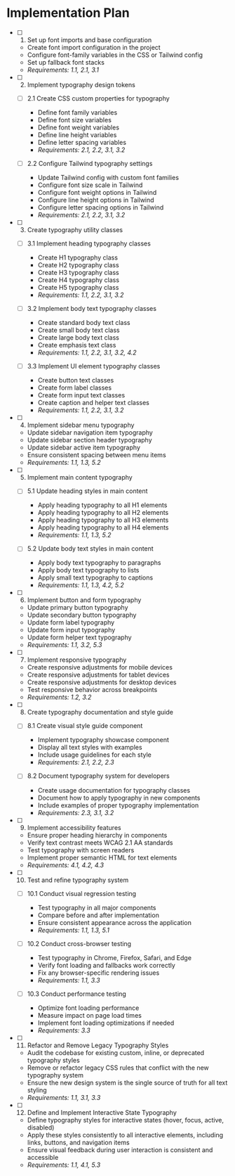 # Implementation Plan

- [ ] 1. Set up font imports and base configuration
  - Create font import configuration in the project
  - Configure font-family variables in the CSS or Tailwind config
  - Set up fallback font stacks
  - _Requirements: 1.1, 2.1, 3.1_

- [ ] 2. Implement typography design tokens
  - [ ] 2.1 Create CSS custom properties for typography
    - Define font family variables
    - Define font size variables
    - Define font weight variables
    - Define line height variables
    - Define letter spacing variables
    - _Requirements: 2.1, 2.2, 3.1, 3.2_

  - [ ] 2.2 Configure Tailwind typography settings
    - Update Tailwind config with custom font families
    - Configure font size scale in Tailwind
    - Configure font weight options in Tailwind
    - Configure line height options in Tailwind
    - Configure letter spacing options in Tailwind
    - _Requirements: 2.1, 2.2, 3.1, 3.2_

- [ ] 3. Create typography utility classes
  - [ ] 3.1 Implement heading typography classes
    - Create H1 typography class
    - Create H2 typography class
    - Create H3 typography class
    - Create H4 typography class
    - Create H5 typography class
    - _Requirements: 1.1, 2.2, 3.1, 3.2_

  - [ ] 3.2 Implement body text typography classes
    - Create standard body text class
    - Create small body text class
    - Create large body text class
    - Create emphasis text class
    - _Requirements: 1.1, 2.2, 3.1, 3.2, 4.2_

  - [ ] 3.3 Implement UI element typography classes
    - Create button text classes
    - Create form label classes
    - Create form input text classes
    - Create caption and helper text classes
    - _Requirements: 1.1, 2.2, 3.1, 3.2_

- [ ] 4. Implement sidebar menu typography
  - Update sidebar navigation item typography
  - Update sidebar section header typography
  - Update sidebar active item typography
  - Ensure consistent spacing between menu items
  - _Requirements: 1.1, 1.3, 5.2_

- [ ] 5. Implement main content typography
  - [ ] 5.1 Update heading styles in main content
    - Apply heading typography to all H1 elements
    - Apply heading typography to all H2 elements
    - Apply heading typography to all H3 elements
    - Apply heading typography to all H4 elements
    - _Requirements: 1.1, 1.3, 5.2_

  - [ ] 5.2 Update body text styles in main content
    - Apply body text typography to paragraphs
    - Apply body text typography to lists
    - Apply small text typography to captions
    - _Requirements: 1.1, 1.3, 4.2, 5.2_

- [ ] 6. Implement button and form typography
  - Update primary button typography
  - Update secondary button typography
  - Update form label typography
  - Update form input typography
  - Update form helper text typography
  - _Requirements: 1.1, 3.2, 5.3_

- [ ] 7. Implement responsive typography
  - Create responsive adjustments for mobile devices
  - Create responsive adjustments for tablet devices
  - Create responsive adjustments for desktop devices
  - Test responsive behavior across breakpoints
  - _Requirements: 1.2, 3.2_

- [ ] 8. Create typography documentation and style guide
  - [ ] 8.1 Create visual style guide component
    - Implement typography showcase component
    - Display all text styles with examples
    - Include usage guidelines for each style
    - _Requirements: 2.1, 2.2, 2.3_

  - [ ] 8.2 Document typography system for developers
    - Create usage documentation for typography classes
    - Document how to apply typography in new components
    - Include examples of proper typography implementation
    - _Requirements: 2.3, 3.1, 3.2_

- [ ] 9. Implement accessibility features
  - Ensure proper heading hierarchy in components
  - Verify text contrast meets WCAG 2.1 AA standards
  - Test typography with screen readers
  - Implement proper semantic HTML for text elements
  - _Requirements: 4.1, 4.2, 4.3_

- [ ] 10. Test and refine typography system
  - [ ] 10.1 Conduct visual regression testing
    - Test typography in all major components
    - Compare before and after implementation
    - Ensure consistent appearance across the application
    - _Requirements: 1.1, 1.3, 5.1_

  - [ ] 10.2 Conduct cross-browser testing
    - Test typography in Chrome, Firefox, Safari, and Edge
    - Verify font loading and fallbacks work correctly
    - Fix any browser-specific rendering issues
    - _Requirements: 1.1, 3.3_

  - [ ] 10.3 Conduct performance testing
    - Optimize font loading performance
    - Measure impact on page load times
    - Implement font loading optimizations if needed
    - _Requirements: 3.3_

- [ ] 11. Refactor and Remove Legacy Typography Styles
  - Audit the codebase for existing custom, inline, or deprecated typography styles
  - Remove or refactor legacy CSS rules that conflict with the new typography system
  - Ensure the new design system is the single source of truth for all text styling
  - _Requirements: 1.1, 3.1, 3.3_

- [ ] 12. Define and Implement Interactive State Typography
  - Define typography styles for interactive states (hover, focus, active, disabled)
  - Apply these styles consistently to all interactive elements, including links, buttons, and navigation items
  - Ensure visual feedback during user interaction is consistent and accessible
  - _Requirements: 1.1, 4.1, 5.3_